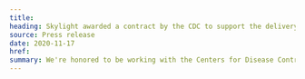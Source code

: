 ```yaml
---
title:
heading: Skylight awarded a contract by the CDC to support the delivery of SimpleReport.gov
source: Press release
date: 2020-11-17
href:
summary: We're honored to be working with the Centers for Disease Control and Prevention on the new <a href="/work/experience/cdc-simplereport/">SimpleReport.gov</a> initiative. This nation-wide digital service will make it easier and faster for COVID-19 testing facilities to report results to public health departments.
---
```


